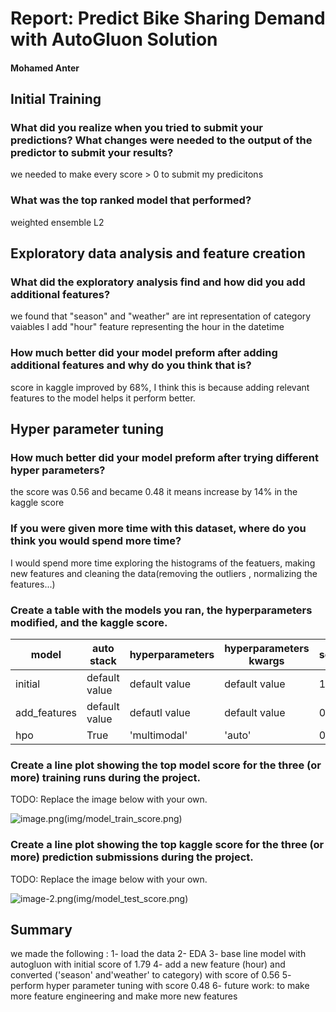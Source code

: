 # Report: Predict Bike Sharing Demand with AutoGluon Solution
#### Mohamed Anter

## Initial Training
### What did you realize when you tried to submit your predictions? What changes were needed to the output of the predictor to submit your results?
we needed to make every score > 0 to submit my predicitons

### What was the top ranked model that performed?
weighted ensemble L2

## Exploratory data analysis and feature creation
### What did the exploratory analysis find and how did you add additional features?
we found that "season" and "weather" are int representation of category vaiables
I add "hour" feature representing the hour in the datetime

### How much better did your model preform after adding additional features and why do you think that is?
score in kaggle improved by 68%, I think this is because adding relevant features to the model helps it perform better.


## Hyper parameter tuning
### How much better did your model preform after trying different hyper parameters?
the score was 0.56 and became 0.48 it means increase by 14% in the kaggle score

### If you were given more time with this dataset, where do you think you would spend more time?
I would spend more time exploring the histograms of the featuers, making new features and cleaning the data(removing the outliers , normalizing the features...)

### Create a table with the models you ran, the hyperparameters modified, and the kaggle score.
|model|auto stack|hyperparameters|hyperparameters kwargs|score|
|--|--|--|--|--|
|initial|default value|default value|default value|1.79|
|add_features|default value|defautl value|default value|0.56|
|hpo|True|'multimodal'|'auto'|0.48|

### Create a line plot showing the top model score for the three (or more) training runs during the project.

TODO: Replace the image below with your own.

![image.png](attachment:image.png)(img/model_train_score.png)

### Create a line plot showing the top kaggle score for the three (or more) prediction submissions during the project.

TODO: Replace the image below with your own.

![image-2.png](attachment:image-2.png)(img/model_test_score.png)

## Summary
we made the following :
 1- load the data
 2- EDA 
 3- base line model with autogluon with initial score of 1.79
 4- add a new feature (hour) and converted ('season' and'weather' to category) with score of 0.56
 5- perform hyper parameter tuning with score 0.48 
 6- future work: to make more feature engineering and make more new features
 

